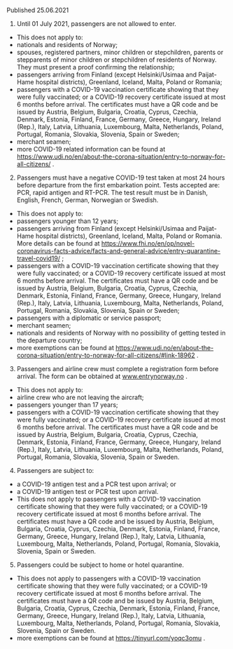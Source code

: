 Published 25.06.2021
1. Until 01 July 2021, passengers are not allowed to enter.
- This does not apply to:
- nationals and residents of Norway;
- spouses, registered partners, minor children or stepchildren, parents or stepparents of minor children or stepchildren of residents of Norway. They must present a proof confirming the relationship;
- passengers arriving from Finland (except Helsinki/Usimaa and Paijat-Hame hospital districts), Greenland, Iceland, Malta, Poland or Romania;
- passengers with a COVID-19 vaccination certificate showing that they were fully vaccinated; or a COVID-19 recovery certificate issued at most 6 months before arrival. The certificates must have a QR code and be issued by Austria, Belgium, Bulgaria, Croatia, Cyprus, Czechia, Denmark, Estonia, Finland, France, Germany, Greece, Hungary, Ireland (Rep.), Italy, Latvia, Lithuania, Luxembourg, Malta, Netherlands, Poland, Portugal, Romania, Slovakia, Slovenia, Spain or Sweden;
 - merchant seamen;
- more COVID-19 related information can be found at <a href="https://www.udi.no/en/about-the-corona-situation/entry-to-norway-for-all-citizens/">https://www.udi.no/en/about-the-corona-situation/entry-to-norway-for-all-citizens/</a> .
2. Passengers must have a negative COVID-19 test taken at most 24 hours before departure from the first embarkation point. Tests accepted are: PCR, rapid antigen and RT-PCR. The test result must be in Danish, English, French, German, Norwegian or Swedish.
- This does not apply to:
- passengers younger than 12 years;
- passengers arriving from Finland (except Helsinki/Usimaa and Paijat-Hame hospital districts), Greenland, Iceland, Malta, Poland or Romania. More details can be found at <a href="https://www.fhi.no/en/op/novel-coronavirus-facts-advice/facts-and-general-advice/entry-quarantine-travel-covid19/">https://www.fhi.no/en/op/novel-coronavirus-facts-advice/facts-and-general-advice/entry-quarantine-travel-covid19/</a> ;
- passengers with a COVID-19 vaccination certificate showing that they were fully vaccinated; or a COVID-19 recovery certificate issued at most 6 months before arrival. The certificates must have a QR code and be issued by Austria, Belgium, Bulgaria, Croatia, Cyprus, Czechia, Denmark, Estonia, Finland, France, Germany, Greece, Hungary, Ireland (Rep.), Italy, Latvia, Lithuania, Luxembourg, Malta, Netherlands, Poland, Portugal, Romania, Slovakia, Slovenia, Spain or Sweden;
- passengers with a diplomatic or service passport;
- merchant seamen;
- nationals and residents of Norway with no possibility of getting tested in the departure country;
- more exemptions can be found at <a href="https://www.udi.no/en/about-the-corona-situation/entry-to-norway-for-all-citizens/#link-18962">https://www.udi.no/en/about-the-corona-situation/entry-to-norway-for-all-citizens/#link-18962</a> .
3. Passengers and airline crew must complete a registration form before arrival. The form can be obtained at <a href="http://www.entrynorway.no/">www.entrynorway.no</a> .
- This does not apply to:
- airline crew who are not leaving the aircraft;
- passengers younger than 17 years;
- passengers with a COVID-19 vaccination certificate showing that they were fully vaccinated; or a COVID-19 recovery certificate issued at most 6 months before arrival. The certificates must have a QR code and be issued by Austria, Belgium, Bulgaria, Croatia, Cyprus, Czechia, Denmark, Estonia, Finland, France, Germany, Greece, Hungary, Ireland (Rep.), Italy, Latvia, Lithuania, Luxembourg, Malta, Netherlands, Poland, Portugal, Romania, Slovakia, Slovenia, Spain or Sweden.
4. Passengers are subject to: 
- a COVID-19 antigen test and a PCR test upon arrival; or
- a COVID-19 antigen test or PCR test upon arrival.
- This does not apply to passengers with a COVID-19 vaccination certificate showing that they were fully vaccinated; or a COVID-19 recovery certificate issued at most 6 months before arrival. The certificates must have a QR code and be issued by Austria, Belgium, Bulgaria, Croatia, Cyprus, Czechia, Denmark, Estonia, Finland, France, Germany, Greece, Hungary, Ireland (Rep.), Italy, Latvia, Lithuania, Luxembourg, Malta, Netherlands, Poland, Portugal, Romania, Slovakia, Slovenia, Spain or Sweden.
5. Passengers could be subject to home or hotel quarantine. 
- This does not apply to passengers with a COVID-19 vaccination certificate showing that they were fully vaccinated; or a COVID-19 recovery certificate issued at most 6 months before arrival. The certificates must have a QR code and be issued by Austria, Belgium, Bulgaria, Croatia, Cyprus, Czechia, Denmark, Estonia, Finland, France, Germany, Greece, Hungary, Ireland (Rep.), Italy, Latvia, Lithuania, Luxembourg, Malta, Netherlands, Poland, Portugal, Romania, Slovakia, Slovenia, Spain or Sweden. 
- more exemptions can be found at <a href="https://tinyurl.com/yoqc3omu">https://tinyurl.com/yoqc3omu</a> .

